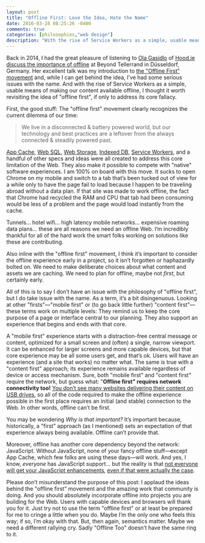 ```yaml
---
layout: post
title: "Offline First: Love the Idea, Hate the Name"
date: 2016-03-28 08:25:26 -0400
comments: true
categories: [philosophies,"web design"]
description: "With the rise of Service Workers as a simple, usable means of making our content available offline, I thought it worth revisiting the idea of “offline first”, if only to address its core fallacy."
---
```


Back in 2014, I had the great pleasure of listening to [Ola Gasidlo](https://twitter.com/misprintedtype) of [Hood.ie](http://hood.ie/) [discuss the importance of offline](https://vimeo.com/103221949) at Beyond Tellerrand in Düsseldorf, Germany. Her excellent talk was my introduction to [the "Offline First" movement](https://www.google.com/search?q=offline+first) and, while I can get behind the idea, I’ve had some serious issues with the name. And with the rise of Service Workers as a simple, usable means of making our content available offline, I thought it worth revisiting the idea of "offline first", if only to address its core fallacy.

<!-- more -->

First, the good stuff: The "offline first" movement clearly recognizes the current dilemma of our time:

> We live in a disconnected & battery powered world, but our technology and best practices are a leftover from the always connected & steadily powered past.

[App Cache](https://www.w3.org/TR/2011/WD-html5-20110525/offline.html), [Web SQL](https://www.w3.org/TR/webdatabase/), [Web Storage](https://www.w3.org/TR/webstorage/), [Indexed DB](https://www.w3.org/TR/IndexedDB/), [Service Workers](https://www.w3.org/TR/service-workers/), and a handful of other specs and ideas were all created to address this core limitation of the Web. They also make it possible to compete with "native" software experiences. I am 100% on board with this move. It sucks to open Chrome on my mobile and switch to a tab that’s been tucked out of view for a while only to have the page fail to load because I happen to be traveling abroad without a data plan. If that site was made to work offline, the fact that Chrome had recycled the RAM and CPU that tab had been consuming would be less of a problem and the page would load instantly from the cache.

Tunnels… hotel wifi… high latency mobile networks… expensive roaming data plans… these are all reasons we need an offline Web. I’m incredibly thankful for all of the hard work the smart folks working on solutions like these are contributing.

Also inline with the "offline first" movement, I think it’s important to consider the offline experience early in a project, so it isn’t forgotten or haphazardly bolted on. We need to make deliberate choices about what content and assets we are caching. We need to plan for offline, maybe not *first*, but certainly early.

All of this is to say I don’t have an issue with the philosophy of "offline first", but I do take issue with the name. As a term, it’s a bit disingenuous. Looking at other "firsts"—"mobile first" or (to go back little further) "content first"—these terms work on multiple levels: They remind us to keep the core purpose of a page or interface central to our planning. They also support an experience that begins and ends with that core.

A "mobile first" experience starts with a distraction-free central message or content, optimized for a small screen and (often) a single, narrow viewport. It can be enhanced for larger screens and more capable devices, but that core experience may be all some users get, and that’s ok. Users will have an experience (and a site that works) no matter what. The same is true with a "content first" approach; its experience remains available regardless of device or access mechanism. Sure, both "mobile first" and "content first" require the network, but guess what: "**Offline first" requires network connectivity too!** [You don’t see many websites delivering their content on USB drives](http://www.dynamicdrive.com/forums/showthread.php?62807-Run-Website-from-a-Flashdrive-or-CD), so all of the code required to make the offline experience possible in the first place requires an initial (and stable) connection to the Web. In other words, offline can’t be first.

You may be wondering *Why is that important?* It’s important because, historically, a "first" approach (as I mentioned) sets an expectation of that experience always being available. Offline can’t provide that.

Moreover, offline has another core dependency beyond the network: JavaScript. Without JavaScript, none of your fancy offline stuff—except App Cache, which few folks are using these days—will work. And yes, I know, *everyone* has JavaScript support… but the reality is that [not everyone will get your JavaScript enhancements](https://gds.blog.gov.uk/2013/10/21/how-many-people-are-missing-out-on-javascript-enhancement/), [even if that were actually the case](http://kryogenix.org/code/browser/everyonehasjs.html).

Please don’t misunderstand the purpose of this post: I applaud the ideas behind the "offline first" movement and the amazing work that community is doing. And you should absolutely incorporate offline into projects you are building for the Web. Users with capable devices and browsers will thank you for it. Just try not to use the term "offline first" or at least be prepared for me to cringe a little when you do. Maybe I’m the only one who feels this way; if so, I’m okay with that. But, then again, semantics matter. Maybe we need a different rallying cry. Sadly "Offline Too" doesn’t have the same ring to it.